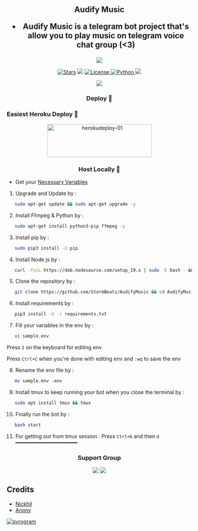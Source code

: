 <h2 align="center"> 
Audify Music

- Audify Music is a telegram bot project that's allow you to play music on telegram voice chat group (<3)
</h2>

<p align="center">
   <img src="https://files.catbox.moe/8drqda.jpg">
 </p>

<p align="center">
<a href="https://github.com/StormBeatz/AudifyMusic/stargazers"><img src="https://img.shields.io/github/stars/StormBeatz/AudifyMusic?color=black&logo=github&logoColor=black&style=for-the-badge" alt="Stars" /></a>
<a href="https://github.com/StormBeatz/AudifyMusic/network/members"> <img src="https://img.shields.io/github/forks/StormBeatz/AudifyMusic?color=black&logo=github&logoColor=black&style=for-the-badge" /></a>
<a href="https://github.com/StormBeatz/AudifyMusic/blob/master/LICENSE"> <img src="https://img.shields.io/badge/License-MIT-blueviolet?style=for-the-badge" alt="License" /> </a>
<a href="https://www.python.org/"> <img src="https://img.shields.io/badge/Written%20in-Python-orange?style=for-the-badge&logo=python" alt="Python" /> </a>
<a href="https://github.com/StormBeatz/AudifyMusic/commits/StormBeatz"> <img src="https://img.shields.io/github/last-commit/StormBeatz/AudifyMusic?color=blue&logo=github&logoColor=green&style=for-the-badge" /></a>
</p>
<p align="center">
   <img src="https://i.ibb.co/rfKdhLkR/photo-2025-04-24-14-26-11.jpg">
 </p>


<h3 align="center">
Deploy 🚀  

### Easiest Heroku Deploy 🤭  

<p align="center">  
    <a href="https://heroku.com/deploy?template=https://github.com/StormBeatz/AudifyMusic">  
    <img src="https://github.com/nacbots/broadcastbot/blob/main/herokudeploy-01.svg" alt="herokudeploy-01" border="0" height="90" width="285"></a>  
</p>  

<h3 align="center">
Host Locally 🤕
</h3>

- Get your [Necessary Variables](https://github.com/StormBeatz/AudifyMusic/blob/master/sample.env)

1. Upgrade and Update by :
```sh
   sudo apt-get update && sudo apt-get upgrade -y
   ```
2. Install Ffmpeg & Python by :
```sh
   sudo apt-get install python3-pip ffmpeg -y
   ```
3. Install pip by :
```sh
   sudo pip3 install -U pip
   ```
4. Install Node js by :
```sh
   curl -fssL https://deb.nodesource.com/setup_19.x | sudo -E bash - && sudo apt-get install nodejs -y && npm i -g npm
   ```  
5. Clone the repository by :
```sh
   git clone https://github.com/StormBeatz/AudifyMusic && cd AudifyMusic
   ``` 
6. Install requirements by :
```sh
   pip3 install -U -r requirements.txt
   ``` 
7. Fill your variables in the env by :
```sh
   vi sample.env
   ``` 
Press `I` on the keyboard for editing env<br>

Press `Ctrl+C` when you're done with editing env and `:wq` to save the env<br>

8. Rename the env file by :
```sh
   mv sample.env .env
   ```
9. Install tmux to keep running your bot when you close the terminal by :
```sh
   sudo apt install tmux && tmux
   ``` 
10. Finally run the bot by :
```sh
   bash start
   ``` 
11. For getting out from tmux session : Press `Ctrl+b` and then `d`<br>
━━━━━━━━━━━━━━━━━━━━

<h3 align="center">
Support Group
</h3>

<p align="center">
<a href="https://t.me/GrayBots"><img src="https://img.shields.io/badge/Telegram-Updates%20Channel-blue.svg?logo=telegram"></a>  
<a href="https://t.me/GrayBotSupport"><img src="https://img.shields.io/badge/Telegram-Support%20Group-blue.svg?logo=telegram"></a>
</p>

## Credits  

- [Nickhil](https://t.me/Nickhiil)  
- [Anony](https://t.me/FakeAnony)

<a href="https://pyrogramy.org"><img src="https://i.ibb.co/SVLD5k8/Document-1222546317.png" alt="pyrogram" border="0"></a>  
